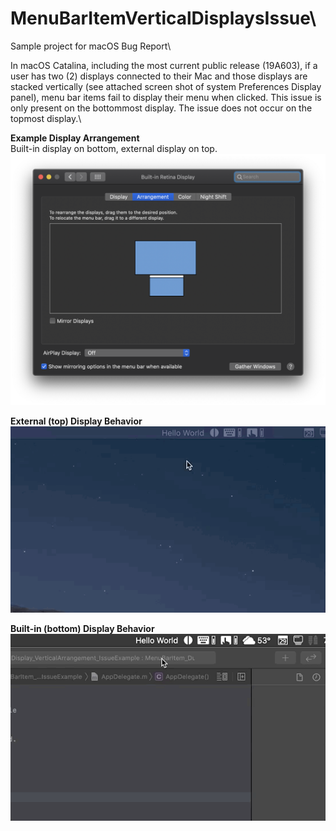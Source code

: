 # MenuBarItemVerticalDisplaysIssue\
Sample project for macOS Bug Report\

In macOS Catalina, including the most current public release (19A603), if a user has two (2) displays connected to their Mac and those displays are stacked vertically (see attached screen shot of system Preferences Display panel), menu bar items fail to display their menu when clicked. This issue is only present on the bottommost display. The issue does not occur on the topmost display.\

**Example Display Arrangement**\
Built-in display on bottom, external display on top.\
![Example Display Arrangement](Images/SysPrefs_Displays.png)

**External (top) Display Behavior**\
![External (top) Display Behavior](Images/Topmost_External_Display.gif)

**Built-in (bottom) Display Behavior**\
![Built-in (bottom) Display Behavior](Images/Bottommost_BuiltIn_Display.gif)
